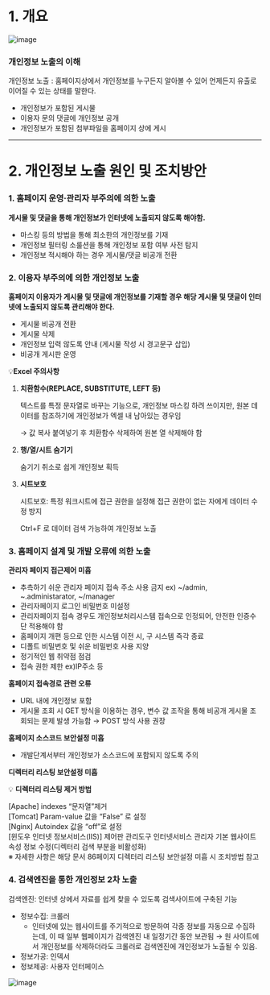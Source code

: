 # 1. 개요
![image](https://github.com/pakinpark/Today-I-learned/assets/132282397/28446d6e-080f-4119-bd22-ecf98bf5b6c6)


### 개인정보 노출의 이해

개인정보 노출 : 홈페이지상에서 개인정보를 누구든지 알아볼 수 있어 언제든지 유출로 이어질 수 있는 상태를 말한다. 

- 개인정보가 포함된 게시물
- 이용자 문의 댓글에 개인정보 공개
- 개인정보가 포함된 첨부파일을 홈페이지 상에 게시
---
# 2. 개인정보 노출 원인 및 조치방안
### 1. 홈페이지 운영·관리자 부주의에 의한 노출
**게시물 및 댓글을 통해 개인정보가 인터넷에 노출되지 않도록 해야함.** 

- 마스킹 등의 방법을 통해 최소한의 개인정보를 기재
- 개인정보 필터링 소룰션을 통해 개인정보 포함 여부 사전 탐지
- 개인정보 적시해야 하는 경우 게시물/댓글 비공개 전환
### 2. 이용자 부주의에 의한 개인정보 노출

**홈페이지 이용자가 게시물 및 댓글에 개인정보를 기재할 경우 해당 게시물 및 댓글이 인터넷에 노출되지 않도록 관리해야 한다.** 

- 게시물 비공개 전환
- 게시물 삭제
- 개인정보 입력 않도록 안내 (게시물 작성 시 경고문구 삽입)
- 비공개 게시판 운영

<aside>

💡**Excel 주의사항**

1. **치환함수(REPLACE, SUBSTITUTE, LEFT 등)**
    
    텍스트를 특정 문자열로 바꾸는 기능으로, 개인정보 마스킹 하려 쓰이지만, 원본 데이터를 참조하기에 개인정보가 엑셀 내 남아있는 경우임
    
    → 값 복사 붙여넣기 후 치환함수 삭제하여 원본 열 삭제해야 함 
    
2. **행/열/시트 숨기기**
    
    숨기기 취소로 쉽게 개인정보 획득
    
3. **시트보호**
    
    시트보호: 특정 워크시트에 접근 권한을 설정해 접근 권한이 없는 자에게 데이터 수정 방지
    
    Ctrl+F 로 데이터 검색 가능하여 개인정보 노출 
    
</aside>

### 3. 홈페이지 설계 및 개발 오류에 의한 노출

**관리자 페이지 접근제어 미흡**

- 추측하기 쉬운 관리자 페이지 접속 주소 사용 금지 ex) ~/admin, ~.administarator, ~/manager
- 관리자페이지 로그인 비밀번호 미설정
- 관리자페이지 접속 경우도 개인정보처리시스템 접속으로 인정되어, 안전한 인증수단 적용해야 함
- 홈페이지 개편 등으로 인한 시스템 이전 시, 구 시스템 즉각 종료
- 디폴트 비밀번호 및 쉬운 비밀번호 사용 지양
- 정기적인 웹 취약점 점검
- 접속 권한 제한 ex)IP주소 등

**홈페이지 접속경로 관련 오류**

- URL 내에 개인정보 포함
- 게시물 조회 시 GET 방식을 이용하는 경우, 변수 값 조작을 통해 비공개 게시물 조회되는 문제 발생 가능함 → POST 방식 사용 권장

**홈페이지 소스코드 보안설정 미흡**

- 개발단계서부터 개인정보가 소스코드에 포함되지 않도록 주의

**디렉터리 리스팅 보안설정 미흡** 

<aside>

💡 **디렉터리 리스팅 제거 방법**

[Apache] indexes “문자열”제거  
[Tomcat] Param-value 값을 “False” 로 설정  
[Nginx] Autoindex 값을 “off”로 설정  
[윈도우 인터넷 정보서비스(IIS)] 제어판 관리도구 인터넷서비스 관리자 기본 웹사이트 속성 정보 수정(디렉터리 검색 부분을 비활성화)  
※ 자세한 사항은 해당 문서 86페이지 디렉터리 리스팅 보안설정 미흡 시 조치방법 참고

</aside>


### 4. 검색엔진을 통한 개인정보 2차 노출

검색엔진: 인터넷 상에서 자료를 쉽게 찾을 수 있도록 검색사이트에 구축된 기능

- 정보수집: 크롤러
    - 인터넷에 있는 웹사이트를 주기적으로 방문하여 각종 정보를 자동으로 수집하는데, 이 때 일부 웹페이지가 검색엔진 내 일정기간 동안 보관됨 → 원 사이트에서 개인정보를 삭제하더라도 크롤러로 검색엔진에 개인정보가 노출될 수 있음.
- 정보가공: 인덱서
- 정보제공: 사용자 인터페이스

![image](https://github.com/pakinpark/Today-I-learned/assets/132282397/e33569f1-7e2b-4411-8a0f-89a98bdf77bd)
